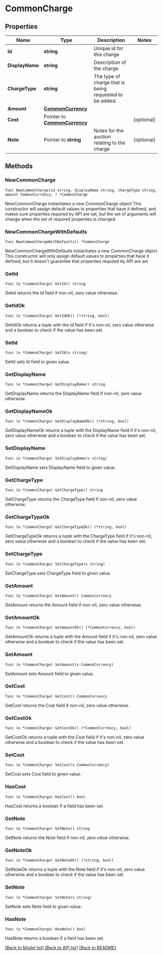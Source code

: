 # CommonCharge

## Properties

Name | Type | Description | Notes
------------ | ------------- | ------------- | -------------
**Id** | **string** | Unique id for this charge | 
**DisplayName** | **string** | Description of the charge | 
**ChargeType** | **string** | The type of charge that is being requested to be added. | 
**Amount** | [**CommonCurrency**](CommonCurrency.md) |  | 
**Cost** | Pointer to [**CommonCurrency**](CommonCurrency.md) |  | [optional] 
**Note** | Pointer to **string** | Notes for the auction relating to the charge | [optional] 

## Methods

### NewCommonCharge

`func NewCommonCharge(id string, displayName string, chargeType string, amount CommonCurrency, ) *CommonCharge`

NewCommonCharge instantiates a new CommonCharge object
This constructor will assign default values to properties that have it defined,
and makes sure properties required by API are set, but the set of arguments
will change when the set of required properties is changed

### NewCommonChargeWithDefaults

`func NewCommonChargeWithDefaults() *CommonCharge`

NewCommonChargeWithDefaults instantiates a new CommonCharge object
This constructor will only assign default values to properties that have it defined,
but it doesn't guarantee that properties required by API are set

### GetId

`func (o *CommonCharge) GetId() string`

GetId returns the Id field if non-nil, zero value otherwise.

### GetIdOk

`func (o *CommonCharge) GetIdOk() (*string, bool)`

GetIdOk returns a tuple with the Id field if it's non-nil, zero value otherwise
and a boolean to check if the value has been set.

### SetId

`func (o *CommonCharge) SetId(v string)`

SetId sets Id field to given value.


### GetDisplayName

`func (o *CommonCharge) GetDisplayName() string`

GetDisplayName returns the DisplayName field if non-nil, zero value otherwise.

### GetDisplayNameOk

`func (o *CommonCharge) GetDisplayNameOk() (*string, bool)`

GetDisplayNameOk returns a tuple with the DisplayName field if it's non-nil, zero value otherwise
and a boolean to check if the value has been set.

### SetDisplayName

`func (o *CommonCharge) SetDisplayName(v string)`

SetDisplayName sets DisplayName field to given value.


### GetChargeType

`func (o *CommonCharge) GetChargeType() string`

GetChargeType returns the ChargeType field if non-nil, zero value otherwise.

### GetChargeTypeOk

`func (o *CommonCharge) GetChargeTypeOk() (*string, bool)`

GetChargeTypeOk returns a tuple with the ChargeType field if it's non-nil, zero value otherwise
and a boolean to check if the value has been set.

### SetChargeType

`func (o *CommonCharge) SetChargeType(v string)`

SetChargeType sets ChargeType field to given value.


### GetAmount

`func (o *CommonCharge) GetAmount() CommonCurrency`

GetAmount returns the Amount field if non-nil, zero value otherwise.

### GetAmountOk

`func (o *CommonCharge) GetAmountOk() (*CommonCurrency, bool)`

GetAmountOk returns a tuple with the Amount field if it's non-nil, zero value otherwise
and a boolean to check if the value has been set.

### SetAmount

`func (o *CommonCharge) SetAmount(v CommonCurrency)`

SetAmount sets Amount field to given value.


### GetCost

`func (o *CommonCharge) GetCost() CommonCurrency`

GetCost returns the Cost field if non-nil, zero value otherwise.

### GetCostOk

`func (o *CommonCharge) GetCostOk() (*CommonCurrency, bool)`

GetCostOk returns a tuple with the Cost field if it's non-nil, zero value otherwise
and a boolean to check if the value has been set.

### SetCost

`func (o *CommonCharge) SetCost(v CommonCurrency)`

SetCost sets Cost field to given value.

### HasCost

`func (o *CommonCharge) HasCost() bool`

HasCost returns a boolean if a field has been set.

### GetNote

`func (o *CommonCharge) GetNote() string`

GetNote returns the Note field if non-nil, zero value otherwise.

### GetNoteOk

`func (o *CommonCharge) GetNoteOk() (*string, bool)`

GetNoteOk returns a tuple with the Note field if it's non-nil, zero value otherwise
and a boolean to check if the value has been set.

### SetNote

`func (o *CommonCharge) SetNote(v string)`

SetNote sets Note field to given value.

### HasNote

`func (o *CommonCharge) HasNote() bool`

HasNote returns a boolean if a field has been set.


[[Back to Model list]](../README.md#documentation-for-models) [[Back to API list]](../README.md#documentation-for-api-endpoints) [[Back to README]](../README.md)


